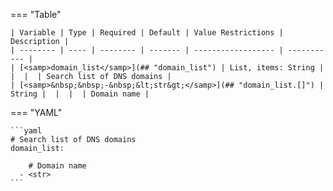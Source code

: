 <!--
  ~ Copyright (c) 2023 Arista Networks, Inc.
  ~ Use of this source code is governed by the Apache License 2.0
  ~ that can be found in the LICENSE file.
  -->
=== "Table"

    | Variable | Type | Required | Default | Value Restrictions | Description |
    | -------- | ---- | -------- | ------- | ------------------ | ----------- |
    | [<samp>domain_list</samp>](## "domain_list") | List, items: String |  |  |  | Search list of DNS domains |
    | [<samp>&nbsp;&nbsp;-&nbsp;&lt;str&gt;</samp>](## "domain_list.[]") | String |  |  |  | Domain name |

=== "YAML"

    ```yaml
    # Search list of DNS domains
    domain_list:

        # Domain name
      - <str>
    ```

